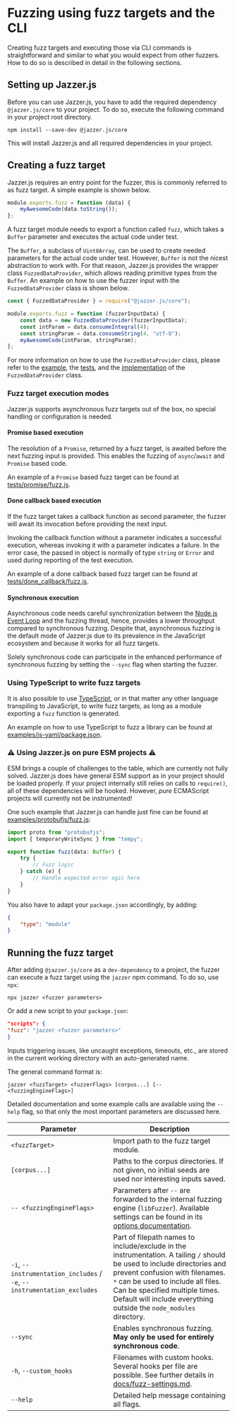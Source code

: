 # Fuzzing using fuzz targets and the CLI

Creating fuzz targets and executing those via CLI commands is straightforward
and similar to what you would expect from other fuzzers. How to do so is
described in detail in the following sections.

## Setting up Jazzer.js

Before you can use Jazzer.js, you have to add the required dependency
`@jazzer.js/core` to your project. To do so, execute the following command in
your project root directory.

```shell
npm install --save-dev @jazzer.js/core
```

This will install Jazzer.js and all required dependencies in your project.

## Creating a fuzz target

Jazzer.js requires an entry point for the fuzzer, this is commonly referred to
as fuzz target. A simple example is shown below.

```js
module.exports.fuzz = function (data) {
	myAwesomeCode(data.toString());
};
```

A fuzz target module needs to export a function called `fuzz`, which takes a
`Buffer` parameter and executes the actual code under test.

The `Buffer`, a subclass of `Uint8Array`, can be used to create needed
parameters for the actual code under test. However, `Buffer` is not the nicest
abstraction to work with. For that reason, Jazzer.js provides the wrapper class
`FuzzedDataProvider`, which allows reading primitive types from the `Buffer`. An
example on how to use the fuzzer input with the `FuzzedDataProvider` class is
shown below.

```js
const { FuzzedDataProvider } = require("@jazzer.js/core");

module.exports.fuzz = function (fuzzerInputData) {
	const data = new FuzzedDataProvider(fuzzerInputData);
	const intParam = data.consumeIntegral(4);
	const stringParam = data.consumeString(4, "utf-8");
	myAwesomeCode(intParam, stringParam);
};
```

For more information on how to use the `FuzzedDataProvider` class, please refer
to the [example](../tests/FuzzedDataProvider/fuzz.js), the
[tests](../packages/core/FuzzedDataProvider.test.ts), and the
[implementation](../packages/core/FuzzedDataProvider.ts) of the
`FuzzedDataProvider` class.

### Fuzz target execution modes

Jazzer.js supports asynchronous fuzz targets out of the box, no special handling
or configuration is needed.

#### Promise based execution

The resolution of a `Promise`, returned by a fuzz target, is awaited before the
next fuzzing input is provided. This enables the fuzzing of `async`/`await` and
`Promise` based code.

An example of a `Promise` based fuzz target can be found at
[tests/promise/fuzz.js](../tests/promise/fuzz.js).

#### Done callback based execution

If the fuzz target takes a callback function as second parameter, the fuzzer
will await its invocation before providing the next input.

Invoking the callback function without a parameter indicates a successful
execution, whereas invoking it with a parameter indicates a failure. In the
error case, the passed in object is normally of type `string` or `Error` and
used during reporting of the test execution.

An example of a done callback based fuzz target can be found at
[tests/done_callback/fuzz.js](../tests/done_callback/fuzz.js).

#### Synchronous execution

Asynchronous code needs careful synchronization between the
[Node.js Event Loop](https://nodejs.org/en/docs/guides/event-loop-timers-and-nexttick/)
and the fuzzing thread, hence, provides a lower throughput compared to
synchronous fuzzing. Despite that, asynchronous fuzzing is the default mode of
Jazzer.js due to its prevalence in the JavaScript ecosystem and because it works
for all fuzz targets.

Solely synchronous code can participate in the enhanced performance of
synchronous fuzzing by setting the `--sync` flag when starting the fuzzer.

### Using TypeScript to write fuzz targets

It is also possible to use [TypeScript](https://www.typescriptlang.org), or in
that matter any other language transpiling to JavaScript, to write fuzz targets,
as long as a module exporting a `fuzz` function is generated.

An example on how to use TypeScript to fuzz a library can be found at
[examples/js-yaml/package.json](../examples/js-yaml/package.json).

### ⚠️ Using Jazzer.js on pure ESM projects ⚠️

ESM brings a couple of challenges to the table, which are currently not fully
solved. Jazzer.js does have general ESM support as in your project should be
loaded properly. If your project internally still relies on calls to
`require()`, all of these dependencies will be hooked. However, _pure_
ECMAScript projects will currently not be instrumented!

One such example that Jazzer.js can handle just fine can be found at
[examples/protobufjs/fuzz.js](../examples/protobufjs/fuzz.js):

```js
import proto from "protobufjs";
import { temporaryWriteSync } from "tempy";

export function fuzz(data: Buffer) {
	try {
		// Fuzz logic
	} catch (e) {
		// Handle expected error ogic here
	}
}
```

You also have to adapt your `package.json` accordingly, by adding:

```json
{
	"type": "module"
}
```

## Running the fuzz target

After adding `@jazzer.js/core` as a `dev-dependency` to a project, the fuzzer
can execute a fuzz target using the `jazzer` npm command. To do so, use `npx`:

```shell
npx jazzer <fuzzer parameters>
```

Or add a new script to your `package.json`:

```json
"scripts": {
"fuzz": "jazzer <fuzzer parameters>"
}
```

Inputs triggering issues, like uncaught exceptions, timeouts, etc., are stored
in the current working directory with an auto-generated name.

The general command format is:

```text
jazzer <fuzzTarget> <fuzzerFlags> [corpus...] [-- <fuzzingEngineFlags>]
```

Detailed documentation and some example calls are available using the `--help`
flag, so that only the most important parameters are discussed here.

| Parameter                                                               | Description                                                                                                                                                                                                                                                                                              |
| ----------------------------------------------------------------------- | -------------------------------------------------------------------------------------------------------------------------------------------------------------------------------------------------------------------------------------------------------------------------------------------------------- |
| `<fuzzTarget>`                                                          | Import path to the fuzz target module.                                                                                                                                                                                                                                                                   |
| `[corpus...]`                                                           | Paths to the corpus directories. If not given, no initial seeds are used nor interesting inputs saved.                                                                                                                                                                                                   |
| `-- <fuzzingEngineFlags>`                                               | Parameters after `--` are forwarded to the internal fuzzing engine (`libFuzzer`). Available settings can be found in its [options documentation](https://www.llvm.org/docs/LibFuzzer.html#options).                                                                                                      |
| `-i`, `--instrumentation_includes` / `-e`, `--instrumentation_excludes` | Part of filepath names to include/exclude in the instrumentation. A tailing `/` should be used to include directories and prevent confusion with filenames. `*` can be used to include all files. Can be specified multiple times. Default will include everything outside the `node_modules` directory. |
| `--sync`                                                                | Enables synchronous fuzzing. **May only be used for entirely synchronous code**.                                                                                                                                                                                                                         |
| `-h`, `--custom_hooks`                                                  | Filenames with custom hooks. Several hooks per file are possible. See further details in [docs/fuzz-settings.md](docs/fuzz-settings.md).                                                                                                                                                                 |
| `--help`                                                                | Detailed help message containing all flags.                                                                                                                                                                                                                                                              |
